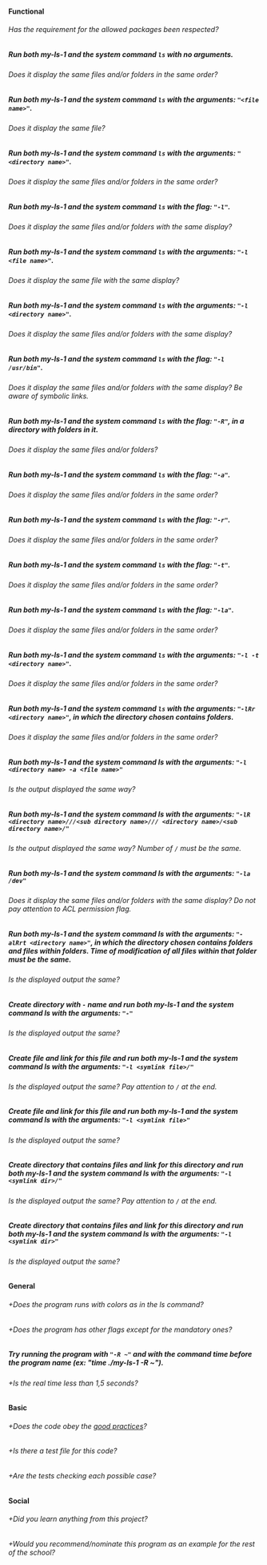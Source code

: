 #### Functional

###### Has the requirement for the allowed packages been respected?

##### Run both my-ls-1 and the system command `ls` with no arguments.

###### Does it display the same files and/or folders in the same order?

##### Run both my-ls-1 and the system command `ls` with the arguments: `"<file name>"`.

###### Does it display the same file?

##### Run both my-ls-1 and the system command `ls` with the arguments: `"<directory name>"`.

###### Does it display the same files and/or folders in the same order?

##### Run both my-ls-1 and the system command `ls` with the flag: `"-l"`.

###### Does it display the same files and/or folders with the same display?

##### Run both my-ls-1 and the system command `ls` with the arguments: `"-l <file name>"`.

###### Does it display the same file with the same display?

##### Run both my-ls-1 and the system command `ls` with the arguments: `"-l <directory name>"`.

###### Does it display the same files and/or folders with the same display?

##### Run both my-ls-1 and the system command `ls` with the flag: `"-l /usr/bin"`.

###### Does it display the same files and/or folders with the same display? Be aware of symbolic links.

##### Run both my-ls-1 and the system command `ls` with the flag: `"-R"`, in a directory with folders in it.

###### Does it display the same files and/or folders?

##### Run both my-ls-1 and the system command `ls` with the flag: `"-a"`.

###### Does it display the same files and/or folders in the same order?

##### Run both my-ls-1 and the system command `ls` with the flag: `"-r"`.

###### Does it display the same files and/or folders in the same order?

##### Run both my-ls-1 and the system command `ls` with the flag: `"-t"`.

###### Does it display the same files and/or folders in the same order?

##### Run both my-ls-1 and the system command `ls` with the flag: `"-la"`.

###### Does it display the same files and/or folders in the same order?

##### Run both my-ls-1 and the system command `ls` with the arguments: `"-l -t <directory name>"`.

###### Does it display the same files and/or folders in the same order?

##### Run both my-ls-1 and the system command `ls` with the arguments: `"-lRr <directory name>"`, in which the directory chosen contains folders.

###### Does it display the same files and/or folders in the same order?

##### Run both my-ls-1 and the system command ls with the arguments: `"-l <directory name> -a <file name>"`

###### Is the output displayed the same way?

##### Run both my-ls-1 and the system command ls with the arguments: `"-lR <directory name>///<sub directory name>/// <directory name>/<sub directory name>/"`

###### Is the output displayed the same way? Number of `/` must be the same.

##### Run both my-ls-1 and the system command ls with the arguments: `"-la /dev"`

###### Does it display the same files and/or folders with the same display? Do not pay attention to ACL permission flag.

##### Run both my-ls-1 and the system command ls with the arguments: `"-alRrt <directory name>"`, in which the directory chosen contains folders and files within folders. Time of modification of all files within that folder must be the same.

###### Is the displayed output the same?

##### Create directory with `-` name and run both my-ls-1 and the system command ls with the arguments: `"-"`

###### Is the displayed output the same?

##### Create file and link for this file and run both my-ls-1 and the system command ls with the arguments: `"-l <symlink file>/"`

###### Is the displayed output the same? Pay attention to `/` at the end.

##### Create file and link for this file and run both my-ls-1 and the system command ls with the arguments: `"-l <symlink file>"`

###### Is the displayed output the same?

##### Create directory that contains files and link for this directory and run both my-ls-1 and the system command ls with the arguments: `"-l <symlink dir>/"`

###### Is the displayed output the same? Pay attention to `/` at the end.

##### Create directory that contains files and link for this directory and run both my-ls-1 and the system command ls with the arguments: `"-l <symlink dir>"`

###### Is the displayed output the same?

#### General

###### +Does the program runs with colors as in the ls command?

###### +Does the program has other flags except for the mandatory ones?

##### Try running the program with `"-R ~"` and with the command time before the program name (ex: "time ./my-ls-1 -R ~").

###### +Is the real time less than 1,5 seconds?

#### Basic

###### +Does the code obey the [good practices](https://public.01-edu.org/subjects/good-practices.en)?

###### +Is there a test file for this code?

###### +Are the tests checking each possible case?

#### Social

###### +Did you learn anything from this project?

###### +Would you recommend/nominate this program as an example for the rest of the school?
